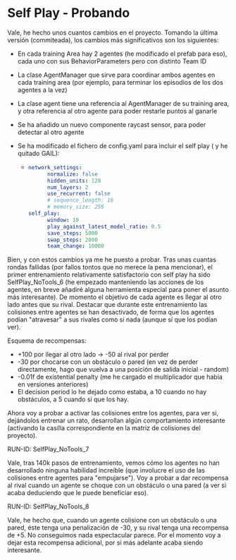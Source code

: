 # Self Play - Probando

Vale, he hecho unos cuantos cambios en el proyecto. Tomando la última versión (commiteada), los cambios más significativos son los siguientes:

- En cada training Area hay 2 agentes (he modificado el prefab para eso), cada uno con sus BehaviorParameters pero con distinto Team ID

- La clase AgentManager que sirve para coordinar ambos agentes en cada training area (por ejemplo, para terminar los episodios de los dos agentes a la vez)

- La clase agent tiene una referencia al AgentManager de su training area, y otra referencia al otro agente para poder restarle puntos al ganarle

- Se ha añadido un nuevo componente raycast sensor, para poder detectar al otro agente

- Se ha modificado el fichero de config.yaml para incluir el self play ( y he quitado GAIL):

  - ```yaml
    network_settings:
          normalize: false
          hidden_units: 128
          num_layers: 2
          use_recurrent: false
          # sequence_length: 16
          # memory_size: 256
    self_play:
          window: 10
          play_against_latest_model_ratio: 0.5
          save_steps: 5000
          swap_steps: 2000
          team_change: 10000
    ```

Bien, y con estos cambios ya me he puesto a probar. Tras unas cuantas rondas fallidas (por fallos tontos que no merece la pena mencionar), el primer entrenamiento relativamente satisfactorio con self play ha sido SelfPlay_NoTools_6 (he empezado manteniendo las acciones de los agentes, en breve añadiré alguna herramienta especial para poner el asunto más interesante). De momento el objetivo de cada agente es llegar al otro lado antes que su rival. Destacar que durante este entrenamiento las colisiones entre agentes se han desactivado, de forma que los agentes podían "atravesar" a sus rivales como si nada (aunque sí que los podían ver).

Esquema de recompensas:

- +100 por llegar al otro lado -> -50 al rival por perder
- -30 por chocarse con un obstáculo o pared (en vez de perder directamente, hago que vuelva a una posición de salida inicial - random)
- -0.01f de existential penalty (me he cargado el multiplicador que había en versiones anteriores)
- El decision period lo he dejado como estaba, a 10 cuando no hay obstáculos, a 5 cuando sí que los hay.

Ahora voy a probar a activar las colisiones entre los agentes, para ver si, dejándolos entrenar un rato, desarrollan algún comportamiento interesante (activando la casilla correspondiente en la matriz de colisiones del proyecto).

RUN-ID: SelfPlay_NoTools_7

Vale, tras 140k pasos de entrenamiento, vemos cómo los agentes no han desarrollado ninguna habilidad increíble (que involucre el uso de las colisiones entre agentes para "empujarse"). Voy a probar a dar recompensa al rival cuando un agente se choque con un obstáculo o una pared (a ver si acaba deduciendo que le puede beneficiar eso).

RUN-ID: SelfPlay_NoTools_8

Vale, he hecho que, cuando un agente colisione con un obstáculo o una pared, éste tenga una penalización de -30, y su rival tenga una recompensa de +5. No conseguimos nada espectacular parece. Por el momento voy a dejar esta recompensa adicional, por si más adelante acaba siendo interesante.



